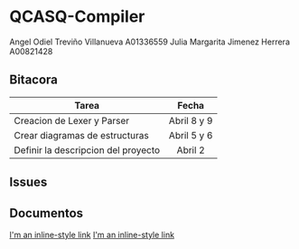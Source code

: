 # QCASQ-Compiler

Angel Odiel Treviño Villanueva A01336559
Julia Margarita Jimenez Herrera A00821428

## Bitacora
| Tarea                               |   Fecha     |
|-------------------------------------|:-----------:|
| Creacion de Lexer y Parser          | Abril 8 y 9 |
| Crear diagramas de estructuras      | Abril 5 y 6 |
| Definir la descripcion del proyecto | Abril 2     |

## Issues

## Documentos
[I'm an inline-style link](https://www.notion.so/Descripci-n-del-proyecto-c1dfad14ee7949d486b7adef5adeff98)
[I'm an inline-style link](https://lucid.app/lucidchart/invitations/accept/ceed37c7-75ad-4741-bd13-869e665169f7?viewport_loc=-11%2C-11%2C2219%2C1108%2C0_0)
